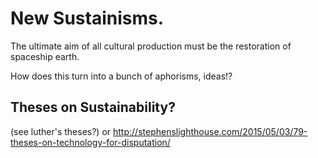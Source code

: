 # New Sustainisms.

The ultimate aim of all cultural production must be the restoration of spaceship earth.

How does this turn into a bunch of aphorisms, ideas!?

## Theses on Sustainability?
(see luther's theses?) or http://stephenslighthouse.com/2015/05/03/79-theses-on-technology-for-disputation/
